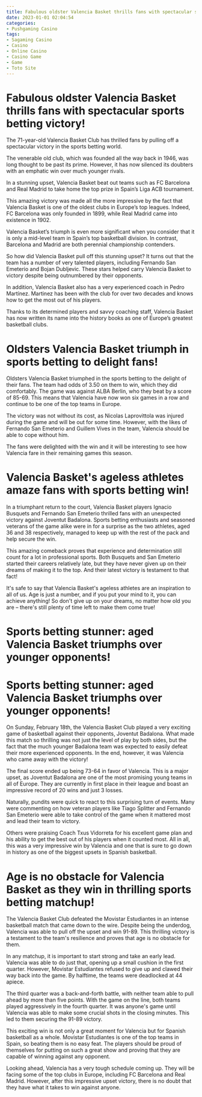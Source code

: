 ```yaml
---
title: Fabulous oldster Valencia Basket thrills fans with spectacular sports betting victory!
date: 2023-01-01 02:04:54
categories:
- Pushgaming Casino
tags:
- Sagaming Casino
- Casino
- Online Casino
- Casino Game
- Game
- Toto Site
---
```



#  Fabulous oldster Valencia Basket thrills fans with spectacular sports betting victory!

The 71-year-old Valencia Basket Club has thrilled fans by pulling off a spectacular victory in the sports betting world.

The venerable old club, which was founded all the way back in 1946, was long thought to be past its prime. However, it has now silenced its doubters with an emphatic win over much younger rivals.

In a stunning upset, Valencia Basket beat out teams such as FC Barcelona and Real Madrid to take home the top prize in Spain’s Liga ACB tournament.

This amazing victory was made all the more impressive by the fact that Valencia Basket is one of the oldest clubs in Europe’s top leagues. Indeed, FC Barcelona was only founded in 1899, while Real Madrid came into existence in 1902.

Valencia Basket’s triumph is even more significant when you consider that it is only a mid-level team in Spain’s top basketball division. In contrast, Barcelona and Madrid are both perennial championship contenders.

So how did Valencia Basket pull off this stunning upset? It turns out that the team has a number of very talented players, including Fernando San Emeterio and Bojan Dubljevic. These stars helped carry Valencia Basket to victory despite being outnumbered by their opponents.

In addition, Valencia Basket also has a very experienced coach in Pedro Martínez. Martinez has been with the club for over two decades and knows how to get the most out of his players.

Thanks to its determined players and savvy coaching staff, Valencia Basket has now written its name into the history books as one of Europe’s greatest basketball clubs.

#  Oldsters Valencia Basket triumph in sports betting to delight fans!

Oldsters Valencia Basket triumphed in the sports betting to the delight of their fans. The team had odds of 3.50 on them to win, which they did comfortably. The game was against ALBA Berlin, who they beat by a score of 85-69. This means that Valencia have now won six games in a row and continue to be one of the top teams in Europe.

The victory was not without its cost, as Nicolas Laprovittola was injured during the game and will be out for some time. However, with the likes of Fernando San Emeterio and Guillem Vives in the team, Valencia should be able to cope without him.

The fans were delighted with the win and it will be interesting to see how Valencia fare in their remaining games this season.

#  Valencia Basket's ageless athletes amaze fans with sports betting win!

In a triumphant return to the court, Valencia Basket players Ignacio Busquets and Fernando San Emeterio thrilled fans with an unexpected victory against Joventut Badalona. Sports betting enthusiasts and seasoned veterans of the game alike were in for a surprise as the two athletes, aged 36 and 38 respectively, managed to keep up with the rest of the pack and help secure the win.

This amazing comeback proves that experience and determination still count for a lot in professional sports. Both Busquets and San Emeterio started their careers relatively late, but they have never given up on their dreams of making it to the top. And their latest victory is testament to that fact!

It's safe to say that Valencia Basket's ageless athletes are an inspiration to all of us. Age is just a number, and if you put your mind to it, you can achieve anything! So don't give up on your dreams, no matter how old you are – there's still plenty of time left to make them come true!

#  Sports betting stunner: aged Valencia Basket triumphs over younger opponents!

<h1>Sports betting stunner: aged Valencia Basket triumphs over younger opponents!</h1>

On Sunday, February 18th, the Valencia Basket Club played a very exciting game of basketball against their opponents, Joventut Badalona. What made this match so thrilling was not just the level of play by both sides, but the fact that the much younger Badalona team was expected to easily defeat their more experienced opponents. In the end, however, it was Valencia who came away with the victory!

The final score ended up being 73-64 in favor of Valencia. This is a major upset, as Joventut Badalona are one of the most promising young teams in all of Europe. They are currently in first place in their league and boast an impressive record of 20 wins and just 3 losses.

Naturally, pundits were quick to react to this surprising turn of events. Many were commenting on how veteran players like Tiago Splitter and Fernando San Emeterio were able to take control of the game when it mattered most and lead their team to victory.

Others were praising Coach Txus Vidorreta for his excellent game plan and his ability to get the best out of his players when it counted most. All in all, this was a very impressive win by Valencia and one that is sure to go down in history as one of the biggest upsets in Spanish basketball.

#  Age is no obstacle for Valencia Basket as they win in thrilling sports betting matchup!

The Valencia Basket Club defeated the Movistar Estudiantes in an intense basketball match that came down to the wire. Despite being the underdog, Valencia was able to pull off the upset and win 91-89. This thrilling victory is a testament to the team's resilience and proves that age is no obstacle for them.

In any matchup, it is important to start strong and take an early lead. Valencia was able to do just that, opening up a small cushion in the first quarter. However, Movistar Estudiantes refused to give up and clawed their way back into the game. By halftime, the teams were deadlocked at 44 apiece.

The third quarter was a back-and-forth battle, with neither team able to pull ahead by more than five points. With the game on the line, both teams played aggressively in the fourth quarter. It was anyone's game until Valencia was able to make some crucial shots in the closing minutes. This led to them securing the 91-89 victory.

This exciting win is not only a great moment for Valencia but for Spanish basketball as a whole. Movistar Estudiantes is one of the top teams in Spain, so beating them is no easy feat. The players should be proud of themselves for putting on such a great show and proving that they are capable of winning against any opponent.

Looking ahead, Valencia has a very tough schedule coming up. They will be facing some of the top clubs in Europe, including FC Barcelona and Real Madrid. However, after this impressive upset victory, there is no doubt that they have what it takes to win against anyone.